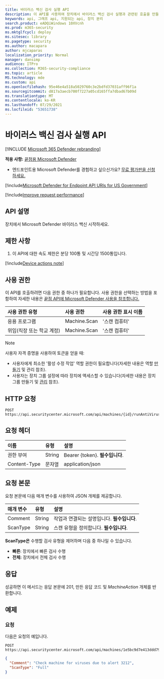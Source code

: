 ```yaml
---
title: 바이러스 백신 검사 실행 API
description: 이 API를 사용하여 장치에서 바이러스 백신 검사 실행과 관련된 호출을 만들 수 있습니다.
keywords: api, 그래프 api, 지원되는 api, 장치 분리
search.product: eADQiWindows 10XVcnh
ms.prod: m365-security
ms.mktglfcycl: deploy
ms.sitesec: library
ms.pagetype: security
ms.author: macapara
author: mjcaparas
localization_priority: Normal
manager: dansimp
audience: ITPro
ms.collection: M365-security-compliance
ms.topic: article
MS.technology: mde
ms.custom: api
ms.openlocfilehash: 95e46e4a518a5029760c3e2bdfd37031aff96f1a
ms.sourcegitcommit: d817a3aecb700f7227a05cd165ffa7dbad67b09d
ms.translationtype: MT
ms.contentlocale: ko-KR
ms.lasthandoff: 07/29/2021
ms.locfileid: "53651738"
---
```

# <a name="run-antivirus-scan-api"></a>바이러스 백신 검사 실행 API

[!INCLUDE [Microsoft 365 Defender rebranding](../../includes/microsoft-defender.md)]

**적용 사항:** [끝점용 Microsoft Defender](https://go.microsoft.com/fwlink/?linkid=2154037)

- 엔드포인트용 Microsoft Defender를 경험하고 싶으신가요? [무료 평가판을 신청하세요.](https://signup.microsoft.com/create-account/signup?products=7f379fee-c4f9-4278-b0a1-e4c8c2fcdf7e&ru=https://aka.ms/MDEp2OpenTrial?ocid=docs-wdatp-exposedapis-abovefoldlink)

[!include[Microsoft Defender for Endpoint API URIs for US Government](../../includes/microsoft-defender-api-usgov.md)]

[!include[Improve request performance](../../includes/improve-request-performance.md)]

## <a name="api-description"></a>API 설명

장치에서 Microsoft Defender 바이러스 백신 시작하세요.

## <a name="limitations"></a>제한 사항

1. 이 API에 대한 속도 제한은 분당 100통 및 시간당 1500통입니다.

[!include[Device actions note](../../includes/machineactionsnote.md)]

## <a name="permissions"></a>사용 권한

이 API를 호출하려면 다음 권한 중 하나가 필요합니다. 사용 권한을 선택하는 방법을 포함하여 자세한 내용은 [끝점 API에 Microsoft Defender 사용을 참조합니다.](apis-intro.md)

사용 권한 유형|사용 권한|사용 권한 표시 이름
:---|:---|:---
응용 프로그램|Machine.Scan|'스캔 컴퓨터'
위임(직장 또는 학교 계정)|Machine.Scan|'스캔 컴퓨터'

> [!NOTE]
> 사용자 자격 증명을 사용하여 토큰을 얻을 때:
>
> - 사용자에게 최소한 '활성 수정 작업' 역할 권한이 필요합니다(자세한 내용은 역할 [만들기](user-roles.md) 및 관리 참조).
> - 사용자는 장치 그룹 설정에 따라 장치에 액세스할 수 있습니다(자세한 내용은 장치 그룹 만들기 및 [관리](machine-groups.md) 참조).

## <a name="http-request"></a>HTTP 요청

```http
POST https://api.securitycenter.microsoft.com/api/machines/{id}/runAntiVirusScan
```

## <a name="request-headers"></a>요청 헤더

이름|유형|설명
:---|:---|:---
권한 부여|String|Bearer {token}. **필수입니다**.
Content-Type|문자열|application/json

## <a name="request-body"></a>요청 본문

요청 본문에 다음 매개 변수를 사용하여 JSON 개체를 제공합니다.

매개 변수|유형|설명
:---|:---|:---
Comment|String|작업과 연결되는 설명입니다. **필수입니다**.
ScanType|String|스캔 유형을 정의합니다. **필수입니다**.

**ScanType은** 수행할 검사 유형을 제어하며 다음 중 하나일 수 있습니다.

- **빠른**: 장치에서 빠른 검사 수행
- **전체:** 장치에서 전체 검사 수행

## <a name="response"></a>응답

성공하면 이 메서드는 응답 본문에 201, 만든 응답 코드 및 _MachineAction_ 개체를 반환합니다.

## <a name="example"></a>예제

### <a name="request"></a>요청

다음은 요청의 예입니다.

```http
POST https://api.securitycenter.microsoft.com/api/machines/1e5bc9d7e413ddd7902c2932e418702b84d0cc07/runAntiVirusScan 
```

```json
{
  "Comment": "Check machine for viruses due to alert 3212",
  "ScanType": "Full"
}
```
